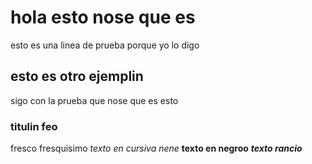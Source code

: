 # hola esto nose que es
esto es una linea de prueba porque yo lo digo
## esto es otro ejemplin
sigo con la prueba que nose que es esto
### titulin feo
fresco fresquisimo
*texto en cursiva nene*
**texto en negroo**
***texto rancio***

